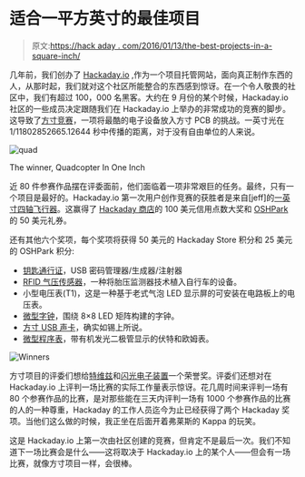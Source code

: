 # 适合一平方英寸的最佳项目

> 原文:[https://hack aday . com/2016/01/13/the-best-projects-in-a-square-inch/](https://hackaday.com/2016/01/13/the-best-projects-that-fit-in-a-square-inch/)

几年前，我们创办了 [Hackaday.io](https://hackaday.io) ,作为一个项目托管网站，面向真正制作东西的人，从那时起，我们就对这个社区所能整合的东西感到惊讶。在一个令人敬畏的社区中，我们有超过 100，000 名黑客。大约在 9 月份的某个时候，Hackaday.io 社区的一些成员决定跟随我们在 Hackaday.io 上举办的非常成功的竞赛的脚步。这导致了[方寸竞赛](https://hackaday.io/project/7813-the-square-inch-project)，一项将最酷的电子设备放入方寸 PCB 的挑战。一英寸光在 1/11802852665.12644 秒中传播的距离，对于没有自由单位的人来说。

![quad](../Images/3041fc0fc1c11bcaff52df2cf6533f71.png)

The winner, Quadcopter In One Inch

近 80 件参赛作品摆在评委面前，他们面临着一项非常艰巨的任务。最终，只有一个项目是最好的。Hackaday.io 第一次用户创作竞赛的获胜者是来自[jeff]的[一英寸四轴飞行器](https://hackaday.io/project/7947-quadcopter-in-one-inch)。这赢得了 [Hackaday 商店](http://store.hackaday.com/)的 100 美元信用点数大奖和 [OSHPark](https://oshpark.com/) 的 50 美元礼券。

还有其他六个奖项，每个奖项将获得 50 美元的 Hackaday Store 积分和 25 美元的 OSHPark 积分:

*   [钥匙通行证](https://hackaday.io/project/8199-key-pass)，USB 密码管理器/生成器/注射器
*   [RFID 气压传感器](https://hackaday.io/project/7077-rfid-air-pressure-sensor)，一种将胎压监测器技术植入自行车的设备。
*   小型电压表(T1)，这是一种基于老式气泡 LED 显示屏的可安装在电路板上的电压表。
*   [微型字钟](https://hackaday.io/project/7961-micro-word-clock)，围绕 8×8 LED 矩阵构建的字钟。
*   [方寸 USB 声卡](https://hackaday.io/project/8545-square-inch-usb-sound-card)，确实如锡上所说。
*   [微型程序表](https://hackaday.io/project/7988-micro-progmeter)，带有机发光二极管显示的伏特和欧姆表。

![Winners](../Images/ea10144cf679794335f514e00b05e32c.png)

方寸项目的评委们想给[特维兹](https://hackaday.io/project/7121-twiz)和[闪光电子装置](https://hackaday.io/project/8331-blinktronicator)一个荣誉奖。评委们还想对在 Hackaday.io 上评判一场比赛的实际工作量表示惊讶。花几周时间来评判一场有 80 个参赛作品的比赛，是对那些能在三天内评判一场有 1000 个参赛作品的比赛的人的一种尊重，Hackaday 的工作人员迄今为止已经获得了两个 Hackaday 奖项。当他们这么做的时候，我正坐在后面开着弗莱斯的 Kappa 的玩笑。

这是 Hackaday.io 上第一次由社区创建的竞赛，但肯定不是最后一次。我们不知道下一场比赛会是什么——这将取决于 Hackaday.io 上的某个人——但会有一场比赛，就像方寸项目一样，会很棒。